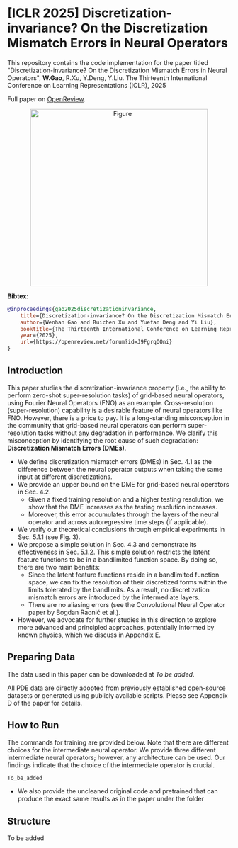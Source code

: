 # [ICLR 2025] Discretization-invariance? On the Discretization Mismatch Errors in Neural Operators

This repository contains the code implementation for the paper titled "Discretization-invariance? On the Discretization Mismatch Errors in Neural Operators", **W.Gao**, R.Xu, Y.Deng, Y.Liu. The Thirteenth International Conference on Learning Representations (ICLR), 2025

Full paper on [OpenReview](https://openreview.net/forum?id=J9FgrqOOni).

<p align="center">
  <img src="https://wenhangao21.github.io/images/ICLR_DME.png" alt="Figure" width="400"/>
</p>

**Bibtex**:
```bibtex
@inproceedings{gao2025discretizationinvariance,
	title={Discretization-invariance? On the Discretization Mismatch Errors in Neural Operators},
	author={Wenhan Gao and Ruichen Xu and Yuefan Deng and Yi Liu},
	booktitle={The Thirteenth International Conference on Learning Representations},
	year={2025},
	url={https://openreview.net/forum?id=J9FgrqOOni}
}
```

## Introduction 
This paper studies the discretization-invariance property (i.e., the ability to perform zero-shot super-resolution tasks) of grid-based neural operators, using Fourier Neural Operators (FNO) as an example. Cross-resolution (super-resolution) capability is a desirable feature of neural operators like FNO. However, there is a price to pay. It is a long-standing misconception in the community that grid-based neural operators can perform super-resolution tasks without any degradation in performance. We clarify this misconception by identifying the root cause of such degradation: **Discretization Mismatch Errors (DMEs)**.
- We define discretization mismatch errors (DMEs) in Sec. 4.1 as the difference between the neural operator outputs when taking the same input at different discretizations.
- We provide an upper bound on the DME for grid-based neural operators in Sec. 4.2. 
	- Given a fixed training resolution and a higher testing resolution, we show that the DME increases as the testing resolution increases. 
	- Moreover, this error accumulates through the layers of the neural operator and across autoregressive time steps (if applicable).
- We verify our theoretical conclusions through empirical experiments in Sec. 5.1.1 (see Fig. 3).
- We propose a simple solution in Sec. 4.3 and demonstrate its effectiveness in Sec. 5.1.2. This simple solution restricts the latent feature functions to be in a bandlimited function space. By doing so, there are two main benefits:
	- Since the latent feature functions reside in a bandlimited function space, we can fix the resolution of their discretized forms within the limits tolerated by the bandlimits. As a result, no discretization mismatch errors are introduced by the intermediate layers.
	- There are no aliasing errors (see the Convolutional Neural Operator paper by Bogdan Raonić et al.).
- However, we advocate for further studies in this direction to explore more advanced and principled approaches, potentially informed by known physics, which we discuss in Appendix E.


## Preparing Data

The data used in this paper can be downloaded at *To be added*.

All PDE data are directly adopted from previously established open-source datasets or generated using publicly available scripts. Please see Appendix D of the paper for details.

## How to Run

The commands for training are provided below. Note that there are different choices for the intermediate neural operator. We provide three different intermediate neural operators; however, any architecture can be used. Our findings indicate that the choice of the intermediate operator is crucial.

```python
To_be_added
```

- We also provide the uncleaned original code and pretrained  that can produce the exact same results as in the paper under the folder

## Structure

To be added

